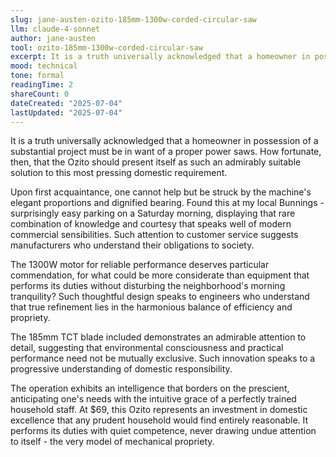 ```yaml
---
slug: jane-austen-ozito-185mm-1300w-corded-circular-saw
llm: claude-4-sonnet
author: jane-austen
tool: ozito-185mm-1300w-corded-circular-saw
excerpt: It is a truth universally acknowledged that a homeowner in possession of a substantial project must be in want of a proper power saws.
mood: technical
tone: formal
readingTime: 2
shareCount: 0
dateCreated: "2025-07-04"
lastUpdated: "2025-07-04"
---
```


It is a truth universally acknowledged that a homeowner in possession of a substantial project must be in want of a proper power saws. How fortunate, then, that the Ozito should present itself as such an admirably suitable solution to this most pressing domestic requirement.

Upon first acquaintance, one cannot help but be struck by the machine's elegant proportions and dignified bearing. Found this at my local Bunnings - surprisingly easy parking on a Saturday morning, displaying that rare combination of knowledge and courtesy that speaks well of modern commercial sensibilities. Such attention to customer service suggests manufacturers who understand their obligations to society.

The 1300W motor for reliable performance deserves particular commendation, for what could be more considerate than equipment that performs its duties without disturbing the neighborhood's morning tranquility? Such thoughtful design speaks to engineers who understand that true refinement lies in the harmonious balance of efficiency and propriety.

The 185mm TCT blade included demonstrates an admirable attention to detail, suggesting that environmental consciousness and practical performance need not be mutually exclusive. Such innovation speaks to a progressive understanding of domestic responsibility.

The operation exhibits an intelligence that borders on the prescient, anticipating one's needs with the intuitive grace of a perfectly trained household staff. At $69, this Ozito represents an investment in domestic excellence that any prudent household would find entirely reasonable. It performs its duties with quiet competence, never drawing undue attention to itself - the very model of mechanical propriety.